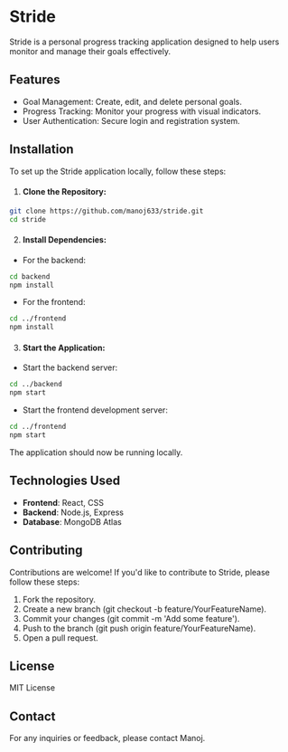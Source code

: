 # Stride

Stride is a personal progress tracking application designed to help users monitor and manage their goals effectively.

## Features

- Goal Management: Create, edit, and delete personal goals.
- Progress Tracking: Monitor your progress with visual indicators.
- User Authentication: Secure login and registration system.

## Installation

To set up the Stride application locally, follow these steps:

1. #### Clone the Repository:

```bash
git clone https://github.com/manoj633/stride.git
cd stride
```

2. #### Install Dependencies:

- For the backend:

```bash
cd backend
npm install
```

- For the frontend:

```bash
cd ../frontend
npm install
```

3. #### Start the Application:

- Start the backend server:

```bash
cd ../backend
npm start
```

- Start the frontend development server:

```bash
cd ../frontend
npm start
```

The application should now be running locally.

## Technologies Used

- **Frontend**: React, CSS
- **Backend**: Node.js, Express
- **Database**: MongoDB Atlas

## Contributing

Contributions are welcome! If you'd like to contribute to Stride, please follow these steps:

1. Fork the repository.
2. Create a new branch (git checkout -b feature/YourFeatureName).
3. Commit your changes (git commit -m 'Add some feature').
4. Push to the branch (git push origin feature/YourFeatureName).
5. Open a pull request.

## License

MIT License

## Contact

For any inquiries or feedback, please contact Manoj.

